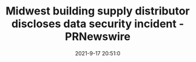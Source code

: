 ---
"title": "Midwest building supply distributor discloses data security incident - PRNewswire"
"date": "2021-9-17 20:51:0"
"feed_name": "GOOGLENEWSINDUSTRIAL"
"feed_website": "https://news.google.com/search?q=industrial%2Bincident&hl=en-US&gl=US&ceid=US:en"
"feed_rss": "https://news.google.com/rss/search?q=industrial%2Bincident&hl=en-US&gl=US&ceid=US:en"
"link": "https://www.prnewswire.com/news-releases/midwest-building-supply-distributor-discloses-data-security-incident-301379802.html"
"file": "_posts/2021-1-1-3513a88a72c88e8f44d40cce93a56582e4ef56a7.md"
"accident": "0"
"drilling": "0"
"dead": "0"
"injured": "0"
"where": "unknown site"
---
